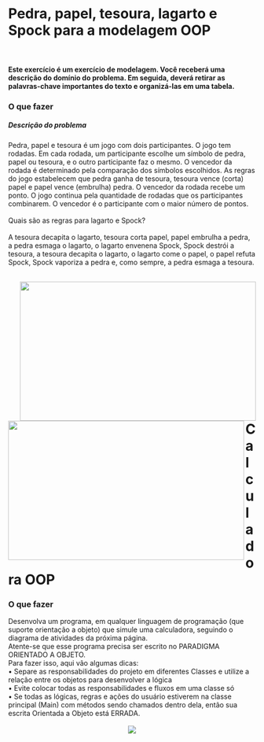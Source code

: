 <div>
  
# Pedra, papel, tesoura, lagarto e Spock para a modelagem OOP<br><br>

#### Este exercício é um exercício de modelagem. Você receberá uma descrição do domínio do problema. Em seguida, deverá retirar as palavras-chave importantes do texto e organizá-las em uma tabela.

</div>

### O que fazer<br>

##### Descrição do problema

<div>
  
Pedra, papel e tesoura é um jogo com dois participantes. O jogo tem rodadas. Em cada rodada, um participante escolhe um símbolo de pedra, papel ou tesoura, e o outro participante faz o mesmo. O vencedor da rodada é determinado pela comparação dos símbolos escolhidos. As regras do jogo estabelecem que pedra ganha de tesoura, tesoura vence (corta) papel e papel vence (embrulha) pedra. O vencedor da rodada recebe um ponto. O jogo continua pela quantidade de rodadas que os participantes combinarem. O vencedor é o participante com o maior número de pontos.<br><br>
Quais são as regras para lagarto e Spock?<br><br>
A tesoura decapita o lagarto, tesoura corta papel, papel embrulha a pedra, a pedra esmaga o lagarto, o lagarto envenena Spock, Spock destrói a tesoura, a tesoura decapita o lagarto, o lagarto come o papel, o papel refuta Spock, Spock vaporiza a pedra e, como sempre, a pedra esmaga a tesoura.

</div>

<br>

<div flex-direction: row;> 
  
  <img align="right" src="https://cdn.pensador.com/img/frase/sh/el/sheldon_cooper_pedra_papel_tesoura_lagarto_spock_e_muit_lmym9zy.jpg" width="480" height="283">
  <img align="left" src="https://wantgarlic.wordpress.com/wp-content/uploads/2016/03/como-jogar-pedra-papel-tesoura-lagarto-e-spock.jpg?w=640" width="480" height="283">

<br>

</div>
 
<br><br><br><br><br><br><br><br><br><br><br>
<div>
  

# Calculadora OOP<br>

### O que fazer<br>
</div>
<div>
Desenvolva um programa, em qualquer linguagem de programação (que suporte
orientação a objeto) que simule uma calculadora, seguindo o diagrama de atividades da próxima
página.<br>
Atente-se que esse programa precisa ser escrito no PARADIGMA ORIENTADO A OBJETO. 
<br>Para fazer isso, aqui vão algumas dicas:<br>
• Separe as responsabilidades do projeto em diferentes Classes e utilize a relação entre os
objetos para desenvolver a lógica<br>
• Evite colocar todas as responsabilidades e fluxos em uma classe só<br>
• Se todas as lógicas, regras e ações do usuário estiverem na classe principal (Main) com
métodos sendo chamados dentro dela, então sua escrita Orientada a Objeto está ERRADA.<br>
</div>
<br>

<div align="center">
  <img src="https://github.com/LimaAnthonyY/calculator_with_object_oriented_programming/assets/130506698/1a70ae6d-4799-44de-96c1-83f9ad42ce63" >
</div>
